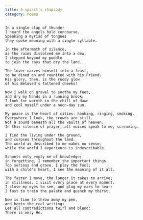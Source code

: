 ```yaml
---
title: A spirit's rhapsody
category: Poems
---
```


    In a single clap of thunder
    I heard the angels hold concourse.
    Speaking a myriad of tongues
    they spoke meaning with a single syllable.

    In the aftermath of silence,
    as the rains dissolved me into a dew,
    I stepped beyond my puddle
    to join the rays that dry the land...

    The lover carves himself into a feast,
    to be dined on and reunited with his Friend.
    His glory, then, is the ruddy glow
    of his Beloved's fattened cheeks!

    Now I walk on gravel to soothe my feet,
    and dry my hands in a running brook;
    I look for warmth in the chill of dawn
    and cool myself under a noon-day sun.

    My peace is the heart of cities: honking, ringing, smoking.
    Everywhere I look, the crowds are still.
    Not a sound beneath all the vaults of heaven.
    In this silence of prayer, all voices speak to me, screaming.

    I find the living under the ground,
    and corpses throughout the land.
    The world as described to me makes no sense,
    while the world I experience is indescribable.

    Schools only empty me of knowledge;
    in forgetting, I remember the important things.
    Too serious and grave, I play the fool;
    with a child's heart, I see the meaning of it all.

    The faster I move, the longer it takes to arrive;
    in stillness, I visit every place at every moment.
    I close my eyes to see, and plug my ears to hear:
    I fast to train the palate and quench my thirst.

    Now is time to throw away my pen,
    and begin the real writing:
    Let all contradictions twirl and blend:
    There is only He.


